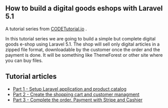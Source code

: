 ## How to build a digital goods eshops with Laravel 5.1
A tutorial series from [CODETutorial.io](http://codetutorial.io) .

In this tutorial series we are going to build a simple but  complete digital goods e-shop using Laravel 5.1. The shop will sell only digital articles in a zipped file format, downloadable by the customer once the order and the payment is done. It will be something like ThemeForest or other site where you can buy files.

## Tutorial articles
* [Part 1 - Setup Laravel application and product catalog](http://www.codetutorial.io/how-to-craft-a-digital-e-shop-with-laravel/)
* [Part 2 - Create the shopping cart and customer managment](http://www.codetutorial.io/the-shopping-cart-how-to-craft-an-e-shop-with-laravel/)
* [Part 3 - Complete the order. Payment with Stripe and Cashier ](http://www.codetutorial.io/make-order-laravel-e-shop-part-3/)

